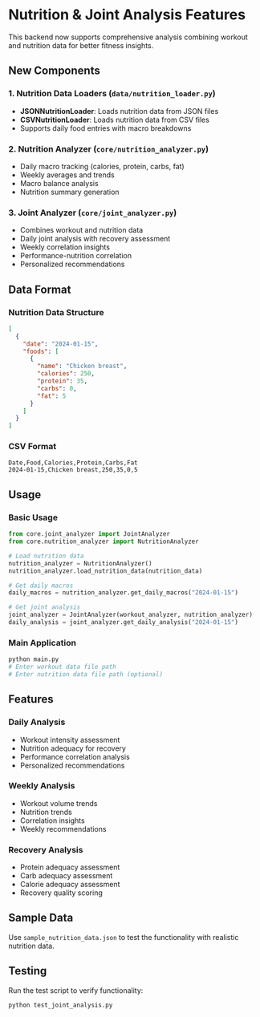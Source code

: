 # Nutrition & Joint Analysis Features

This backend now supports comprehensive analysis combining workout and nutrition data for better fitness insights.

## New Components

### 1. Nutrition Data Loaders (`data/nutrition_loader.py`)

- **JSONNutritionLoader**: Loads nutrition data from JSON files
- **CSVNutritionLoader**: Loads nutrition data from CSV files
- Supports daily food entries with macro breakdowns

### 2. Nutrition Analyzer (`core/nutrition_analyzer.py`)

- Daily macro tracking (calories, protein, carbs, fat)
- Weekly averages and trends
- Macro balance analysis
- Nutrition summary generation

### 3. Joint Analyzer (`core/joint_analyzer.py`)

- Combines workout and nutrition data
- Daily joint analysis with recovery assessment
- Weekly correlation insights
- Performance-nutrition correlation
- Personalized recommendations

## Data Format

### Nutrition Data Structure

```json
[
  {
    "date": "2024-01-15",
    "foods": [
      {
        "name": "Chicken breast",
        "calories": 250,
        "protein": 35,
        "carbs": 0,
        "fat": 5
      }
    ]
  }
]
```

### CSV Format

```
Date,Food,Calories,Protein,Carbs,Fat
2024-01-15,Chicken breast,250,35,0,5
```

## Usage

### Basic Usage

```python
from core.joint_analyzer import JointAnalyzer
from core.nutrition_analyzer import NutritionAnalyzer

# Load nutrition data
nutrition_analyzer = NutritionAnalyzer()
nutrition_analyzer.load_nutrition_data(nutrition_data)

# Get daily macros
daily_macros = nutrition_analyzer.get_daily_macros("2024-01-15")

# Get joint analysis
joint_analyzer = JointAnalyzer(workout_analyzer, nutrition_analyzer)
daily_analysis = joint_analyzer.get_daily_analysis("2024-01-15")
```

### Main Application

```bash
python main.py
# Enter workout data file path
# Enter nutrition data file path (optional)
```

## Features

### Daily Analysis

- Workout intensity assessment
- Nutrition adequacy for recovery
- Performance correlation analysis
- Personalized recommendations

### Weekly Analysis

- Workout volume trends
- Nutrition trends
- Correlation insights
- Weekly recommendations

### Recovery Analysis

- Protein adequacy assessment
- Carb adequacy assessment
- Calorie adequacy assessment
- Recovery quality scoring

## Sample Data

Use `sample_nutrition_data.json` to test the functionality with realistic nutrition data.

## Testing

Run the test script to verify functionality:

```bash
python test_joint_analysis.py
```
